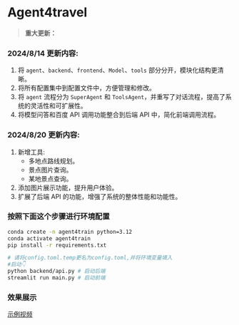 [//]: # (# Agent4travel)

[//]: # (> [!IMPORTANT])

[//]: # (> **重大更新：**)

[//]: # (> 2024/8/14: 更新内容)

[//]: # (> 1. 将agent，backend，frontend，Model，tools部分分开)

[//]: # (> 2. 将所有配置全部集中在配置文件)

[//]: # (> 3. 将agent流程分开，分为SuperAgent和ToolsAgent，重写对话流程)

[//]: # (> 4. 将模型问答，baidu api 调用放置到后端api中)

[//]: # (> 2024/8/20: 更新内容)

[//]: # (> 1. 添加tool, 多地点路线规划，景点图片查询，某地景点查询)

[//]: # (> 2. 添加图片展示)

[//]: # (> 3. 添加后端api)

# Agent4travel

> **重大更新：**

### 2024/8/14 更新内容:
1. 将 `agent`、`backend`、`frontend`、`Model`、`tools` 部分分开，模块化结构更清晰。
2. 将所有配置集中到配置文件中，方便管理和修改。
3. 将 `agent` 流程分为 `SuperAgent` 和 `ToolsAgent`，并重写了对话流程，提高了系统的灵活性和可扩展性。
4. 将模型问答和百度 API 调用功能整合到后端 API 中，简化前端调用流程。

### 2024/8/20 更新内容:
1. 新增工具:
   - 多地点路线规划。
   - 景点图片查询。
   - 某地景点查询。
2. 添加图片展示功能，提升用户体验。
3. 扩展了后端 API 的功能，增强了系统的整体性能和功能性。


### 按照下面这个步骤进行环境配置
```bash
conda create -n agent4train python=3.12
conda activate agent4train
pip install -r requirements.txt
```
```bash
# 请将config.toml.temp更名为config.toml,并将环境变量填入
#启动👇
python backend/api.py # 启动后端
streamlit run main.py # 启动前端
```
### 效果展示
[示例视频](https://github.com/SongWWWWWW/Agent4train/blob/master/video.mp4)